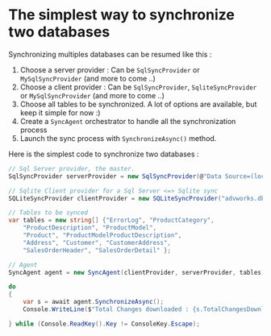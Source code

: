 # The simplest way to synchronize two databases

Synchronizing multiples databases can be resumed like this :

1. Choose a server provider : Can be `SqlSyncProvider` or `MySqlSyncProvider` (and more to come ..)
2. Choose a client provider : Can be `SqlSyncProvider`, `SqliteSyncProvider` or `MySqlSyncProvider` (and more to come ..)
3. Choose all tables to be synchronized. A lot of options are available, but keep it simple for now :)  
4. Create a `SyncAgent` orchestrator to handle all the synchronization process
5. Launch the sync process with `SynchronizeAsync()` method.

Here is the simplest code to synchronize two databases :  

``` csharp
// Sql Server provider, the master.
SqlSyncProvider serverProvider = new SqlSyncProvider(@"Data Source=(localdb)\MSSQLLocalDB; Initial Catalog=AdventureWorks;Integrated Security=true;");

// Sqlite Client provider for a Sql Server <=> Sqlite sync
SQLiteSyncProvider clientProvider = new SQLiteSyncProvider("advworks.db");

// Tables to be synced
var tables = new string[] {"ErrorLog", "ProductCategory",
    "ProductDescription", "ProductModel",
    "Product", "ProductModelProductDescription",
    "Address", "Customer", "CustomerAddress",
    "SalesOrderHeader", "SalesOrderDetail" };

// Agent
SyncAgent agent = new SyncAgent(clientProvider, serverProvider, tables);

do
{
    var s = await agent.SynchronizeAsync();
    Console.WriteLine($"Total Changes downloaded : {s.TotalChangesDownloaded}");

} while (Console.ReadKey().Key != ConsoleKey.Escape);
```

